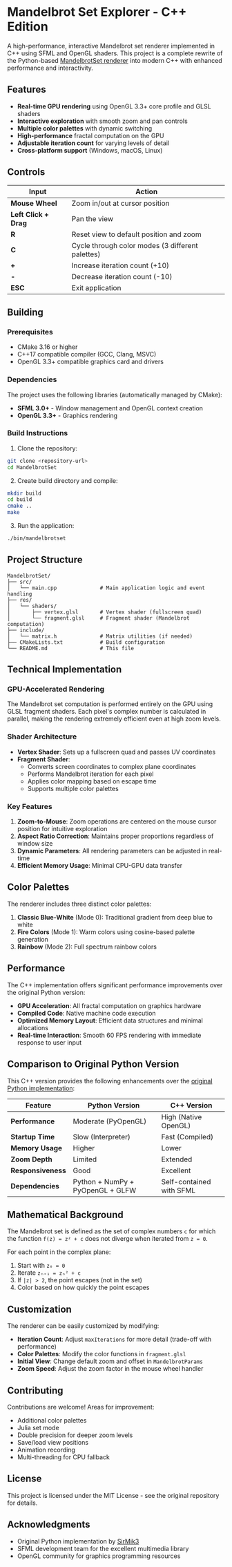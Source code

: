 # Mandelbrot Set Explorer - C++ Edition

A high-performance, interactive Mandelbrot set renderer implemented in C++ using SFML and OpenGL shaders. This project is a complete rewrite of the Python-based [MandelbrotSet renderer](https://github.com/SirMik3/MandelbrotSet) into modern C++ with enhanced performance and interactivity.

## Features

- **Real-time GPU rendering** using OpenGL 3.3+ core profile and GLSL shaders
- **Interactive exploration** with smooth zoom and pan controls
- **Multiple color palettes** with dynamic switching
- **High-performance** fractal computation on the GPU
- **Adjustable iteration count** for varying levels of detail
- **Cross-platform support** (Windows, macOS, Linux)

## Controls

| Input | Action |
|-------|--------|
| **Mouse Wheel** | Zoom in/out at cursor position |
| **Left Click + Drag** | Pan the view |
| **R** | Reset view to default position and zoom |
| **C** | Cycle through color modes (3 different palettes) |
| **+** | Increase iteration count (+10) |
| **-** | Decrease iteration count (-10) |
| **ESC** | Exit application |

## Building

### Prerequisites

- CMake 3.16 or higher
- C++17 compatible compiler (GCC, Clang, MSVC)
- OpenGL 3.3+ compatible graphics card and drivers

### Dependencies

The project uses the following libraries (automatically managed by CMake):
- **SFML 3.0+** - Window management and OpenGL context creation
- **OpenGL 3.3+** - Graphics rendering

### Build Instructions

1. Clone the repository:
```bash
git clone <repository-url>
cd MandelbrotSet
```

2. Create build directory and compile:
```bash
mkdir build
cd build
cmake ..
make
```

3. Run the application:
```bash
./bin/mandelbrotset
```

## Project Structure

```
MandelbrotSet/
├── src/
│   └── main.cpp              # Main application logic and event handling
├── res/
│   └── shaders/
│       ├── vertex.glsl       # Vertex shader (fullscreen quad)
│       └── fragment.glsl     # Fragment shader (Mandelbrot computation)
├── include/
│   └── matrix.h              # Matrix utilities (if needed)
├── CMakeLists.txt            # Build configuration
└── README.md                 # This file
```

## Technical Implementation

### GPU-Accelerated Rendering

The Mandelbrot set computation is performed entirely on the GPU using GLSL fragment shaders. Each pixel's complex number is calculated in parallel, making the rendering extremely efficient even at high zoom levels.

### Shader Architecture

- **Vertex Shader**: Sets up a fullscreen quad and passes UV coordinates
- **Fragment Shader**: 
  - Converts screen coordinates to complex plane coordinates
  - Performs Mandelbrot iteration for each pixel
  - Applies color mapping based on escape time
  - Supports multiple color palettes

### Key Features

1. **Zoom-to-Mouse**: Zoom operations are centered on the mouse cursor position for intuitive exploration
2. **Aspect Ratio Correction**: Maintains proper proportions regardless of window size
3. **Dynamic Parameters**: All rendering parameters can be adjusted in real-time
4. **Efficient Memory Usage**: Minimal CPU-GPU data transfer

## Color Palettes

The renderer includes three distinct color palettes:

1. **Classic Blue-White** (Mode 0): Traditional gradient from deep blue to white
2. **Fire Colors** (Mode 1): Warm colors using cosine-based palette generation
3. **Rainbow** (Mode 2): Full spectrum rainbow colors

## Performance

The C++ implementation offers significant performance improvements over the original Python version:

- **GPU Acceleration**: All fractal computation on graphics hardware
- **Compiled Code**: Native machine code execution
- **Optimized Memory Layout**: Efficient data structures and minimal allocations
- **Real-time Interaction**: Smooth 60 FPS rendering with immediate response to user input

## Comparison to Original Python Version

This C++ version provides the following enhancements over the [original Python implementation](https://github.com/SirMik3/MandelbrotSet):

| Feature | Python Version | C++ Version |
|---------|----------------|-------------|
| **Performance** | Moderate (PyOpenGL) | High (Native OpenGL) |
| **Startup Time** | Slow (Interpreter) | Fast (Compiled) |
| **Memory Usage** | Higher | Lower |
| **Zoom Depth** | Limited | Extended |
| **Responsiveness** | Good | Excellent |
| **Dependencies** | Python + NumPy + PyOpenGL + GLFW | Self-contained with SFML |

## Mathematical Background

The Mandelbrot set is defined as the set of complex numbers `c` for which the function `f(z) = z² + c` does not diverge when iterated from `z = 0`.

For each point in the complex plane:
1. Start with `z₀ = 0`
2. Iterate `zₙ₊₁ = zₙ² + c`
3. If `|z| > 2`, the point escapes (not in the set)
4. Color based on how quickly the point escapes

## Customization

The renderer can be easily customized by modifying:

- **Iteration Count**: Adjust `maxIterations` for more detail (trade-off with performance)
- **Color Palettes**: Modify the color functions in `fragment.glsl`
- **Initial View**: Change default zoom and offset in `MandelbrotParams`
- **Zoom Speed**: Adjust the zoom factor in the mouse wheel handler

## Contributing

Contributions are welcome! Areas for improvement:

- Additional color palettes
- Julia set mode
- Double precision for deeper zoom levels
- Save/load view positions
- Animation recording
- Multi-threading for CPU fallback

## License

This project is licensed under the MIT License - see the original repository for details.

## Acknowledgments

- Original Python implementation by [SirMik3](https://github.com/SirMik3/MandelbrotSet)
- SFML development team for the excellent multimedia library
- OpenGL community for graphics programming resources
